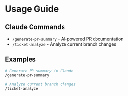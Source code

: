 # Usage Guide

## Claude Commands

- `/generate-pr-summary` - AI-powered PR documentation
- `/ticket-analyze` - Analyze current branch changes

## Examples

```bash
# Generate PR summary in Claude
/generate-pr-summary

# Analyze current branch changes
/ticket-analyze
```
